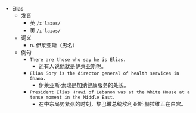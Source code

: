 - Elias
  - 发音
    - 英 `/ɪ'laɪəs/`
    - 美 `/ɪ'laɪəs/`
  - 词义
    - n. 伊莱亚斯（男名）
  - 例句
    - `There are those who say he is Elias.`
      - 还有人说他就是伊莱亚斯呢。
    - `Elias Sory is the director general of health services in Ghana.`
      - 伊莱亚斯·索瑞是加纳健康服务的处长。
    - `President Elias Hrawi of Lebanon was at the White House at a tense moment in the Middle East.`
      - 在中东局势紧张的时刻，黎巴嫩总统埃利亚斯·赫拉维正在白宫。

